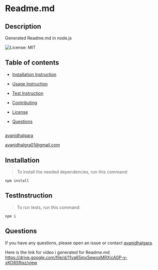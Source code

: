 # Readme.md 

 

## Description

Generated Readme.md in node.js


 ![License: MIT](https://img.shields.io/badge/License-MIT-yellow.svg)

 ## Table of contents

 
 * [Installation Instruction](#Installation) 

 * [Usage Instruction](#UsageInstruction)

  * [Test Instruction](#TestInstruction)

 * [Contributing](#contributing)

 * [License](#Licence)

 * [Questions](#questions)

  ## <a name = 'Installation'></a>

 ## <a name ='UsageInstruction'></a>

## <a name = 'TestInstruction'></a>

 [avanidhalgara](https://github.com/avanidhalgara)

avanidhalgra01@gmail.com
 
## Installation

>To install the needed dependencies, run this command:

```
npm install
```




 
## TestInstruction

>To run tests, run this command:

```
npm i
```



## Questions

If you have any questions, please open an issue or contact [avanidhalgara](https://github.com/avanidhalgara).

Here is the link for video i generated for Readme.md  https://drive.google.com/file/d/11va65mxSewoxMRXicA0P-y-xKO8SfIqz/view
